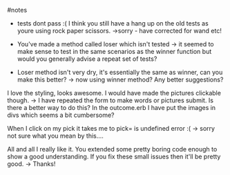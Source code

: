 #notes

* tests dont pass :( 
 I think you still have a hang up on the old tests as youre using rock paper scissors.
->sorry - have corrected for wand etc!

* You've made a method called loser which isn't tested
-> it seemed to make sense to test in the same scenarios as the winner function but would you generally advise a repeat set of tests?

* Loser method isn't very dry, it's essentially the same as winner, can you make this better?
-> now using winner method? Any better suggestions?

I love the styling, looks awesome. I would have made the pictures clickable though. 
-> I have repeated the form to make words or pictures submit. Is there a better way to do this? In the outcome.erb I have put the images in divs which seems a bit cumbersome? 

When I click on my pick it takes me to pick= is undefined error :(
-> sorry not sure what you mean by this....

All and all I really like it. You extended some pretty boring code enough to show a good understanding. If you fix these small issues then it'll be pretty good.
-> Thanks!
